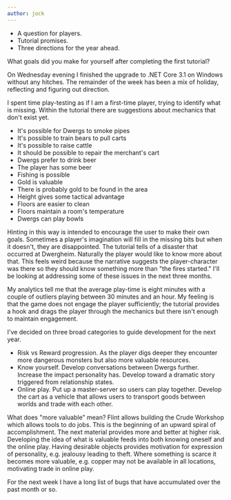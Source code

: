 ```yaml
---
author: jock
---
```

* A question for players.
* Tutorial promises.
* Three directions for the year ahead.

What goals did you make for yourself after completing the first tutorial?

On Wednesday evening I finished the upgrade to .NET Core 3.1 on Windows without any hitches. The remainder of the week has been a mix of holiday, reflecting and figuring out direction. 

I spent time play-testing as if I am a first-time player, trying to identify what is missing. Within the tutorial there are suggestions about mechanics that don't exist yet. 

* It's possible for Dwergs to smoke pipes
* It's possible to train bears to pull carts
* It's possible to raise cattle
* It should be possible to repair the merchant's cart 
* Dwergs prefer to drink beer
* The player has some beer
* Fishing is possible 
* Gold is valuable 
* There is probably gold to be found in the area 
* Height gives some tactical advantage
* Floors are easier to clean 
* Floors maintain a room's temperature
* Dwergs can play bowls

Hinting in this way is intended to encourage the user to make their own goals.  Sometimes a player's imagination will fill in the missing bits but when it doesn't, they are disappointed. The tutorial tells of a disaster that occurred at Dwergheim. Naturally the player would like to know more about that. This feels weird because the narrative suggests the player-character was there so they should know something more than "the fires started." I'll be looking at addressing some of these issues in the next three months.

My analytics tell me that the average play-time is eight minutes with a couple of outliers playing between 30 minutes and an hour. My feeling is that the game does not engage the player sufficiently; the tutorial provides a hook and drags the player through the mechanics but there isn't enough to maintain engagement.

I've decided on three broad categories to guide development for the next year.

* Risk vs Reward progression. As the player digs deeper they encounter more dangerous monsters but also more valuable resources.
* Know yourself. Develop conversations between Dwergs further. Increase the impact personality has. Develop toward a dramatic story triggered from relationship states.
* Online play. Put up a master-server so users can play together. Develop the cart as a vehicle that allows users to transport goods between worlds and trade with each other.

What does "more valuable" mean? Flint allows building the Crude Workshop which allows tools to do jobs. This is the beginning of an upward spiral of accomplishment. The next material provides more and better at higher risk. Developing the idea of what is valuable feeds into both knowing oneself and the online play. Having desirable objects provides motivation for expression of personality, e.g. jealousy leading to theft. Where something is scarce it becomes more valuable, e.g. copper may not be available in all locations, motivating trade in online play.

For the next week I have a long list of bugs that have accumulated over the past month or so.